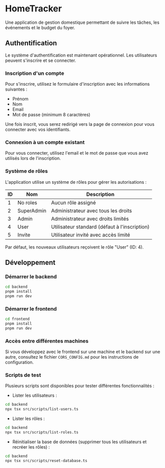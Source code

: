 # HomeTracker

Une application de gestion domestique permettant de suivre les tâches, les événements et le budget du foyer.

## Authentification

Le système d'authentification est maintenant opérationnel. Les utilisateurs peuvent s'inscrire et se connecter.

### Inscription d'un compte

Pour s'inscrire, utilisez le formulaire d'inscription avec les informations suivantes :

- Prénom
- Nom
- Email
- Mot de passe (minimum 8 caractères)

Une fois inscrit, vous serez redirigé vers la page de connexion pour vous connecter avec vos identifiants.

### Connexion à un compte existant

Pour vous connecter, utilisez l'email et le mot de passe que vous avez utilisés lors de l'inscription.

### Système de rôles

L'application utilise un système de rôles pour gérer les autorisations :

| ID  | Nom        | Description                                   |
| --- | ---------- | --------------------------------------------- |
| 1   | No roles   | Aucun rôle assigné                            |
| 2   | SuperAdmin | Administrateur avec tous les droits           |
| 3   | Admin      | Administrateur avec droits limités            |
| 4   | User       | Utilisateur standard (défaut à l'inscription) |
| 5   | Invite     | Utilisateur invité avec accès limité          |

Par défaut, les nouveaux utilisateurs reçoivent le rôle "User" (ID: 4).

## Développement

### Démarrer le backend

```bash
cd backend
pnpm install
pnpm run dev
```

### Démarrer le frontend

```bash
cd frontend
pnpm install
pnpm run dev
```

### Accès entre différentes machines

Si vous développez avec le frontend sur une machine et le backend sur une autre, consultez le fichier `CORS_CONFIG.md` pour les instructions de configuration.

### Scripts de test

Plusieurs scripts sont disponibles pour tester différentes fonctionnalités :

- Lister les utilisateurs :

```bash
cd backend
npx tsx src/scripts/list-users.ts
```

- Lister les rôles :

```bash
cd backend
npx tsx src/scripts/list-roles.ts
```

- Réinitialiser la base de données (supprimer tous les utilisateurs et recréer les rôles) :

```bash
cd backend
npx tsx src/scripts/reset-database.ts
```
